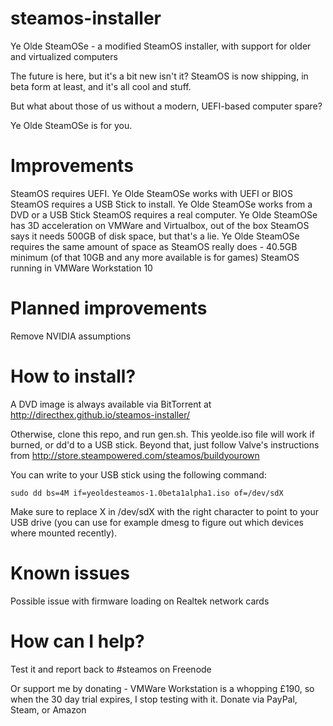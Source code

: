 steamos-installer
=================

Ye Olde SteamOSe - a modified SteamOS installer, with support for older and virtualized computers

The future is here, but it's a bit new isn't it?
SteamOS is now shipping, in beta form at least, and it's all cool and stuff.

But what about those of us without a modern, UEFI-based computer spare?

Ye Olde SteamOSe is for you.

Improvements
============
SteamOS requires UEFI. Ye Olde SteamOSe works with UEFI or BIOS
SteamOS requires a USB Stick to install. Ye Olde SteamOSe works from a DVD or a USB Stick
SteamOS requires a real computer. Ye Olde SteamOSe has 3D acceleration on VMWare and Virtualbox, out of the box
SteamOS says it needs 500GB of disk space, but that's a lie. Ye Olde SteamOSe requires the same amount of space as SteamOS really does - 40.5GB minimum (of that 10GB and any more available is for games)
SteamOS running in VMWare Workstation 10

Planned improvements
====================
Remove NVIDIA assumptions

How to install?
===============
A DVD image is always available via BitTorrent at http://directhex.github.io/steamos-installer/

Otherwise, clone this repo, and run gen.sh. This yeolde.iso file will work if burned, or dd'd to a USB stick. Beyond that, just follow Valve's instructions from http://store.steampowered.com/steamos/buildyourown

You can write to your USB stick using the following command:

```
sudo dd bs=4M if=yeoldesteamos-1.0beta1alpha1.iso of=/dev/sdX
```

Make sure to replace X in /dev/sdX with the right character to point to your USB drive (you can use for example dmesg to figure out which devices where mounted recently).

Known issues
============
Possible issue with firmware loading on Realtek network cards

How can I help?
===============
Test it and report back to #steamos on Freenode

Or support me by donating - VMWare Workstation is a whopping £190, so when the 30 day trial expires, I stop testing with it. Donate via PayPal, Steam, or Amazon
